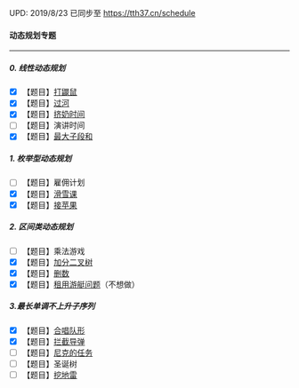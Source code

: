 UPD: 2019/8/23
已同步至 https://tth37.cn/schedule

#### 动态规划专题

-----

##### 0. 线性动态规划

- [x] 【题目】[打鼹鼠](https://www.luogu.org/problem/P2285)
- [x] 【题目】[过河](https://www.luogu.org/problem/P1052)
- [x] 【题目】[挤奶时间](https://www.luogu.org/problem/P2889)
- [ ] 【题目】演讲时间
- [x] 【题目】[最大子段和](https://www.luogu.org/problem/P1115)

##### 1. 枚举型动态规划

- [ ] 【题目】雇佣计划
- [x] 【题目】[滑雪课](https://www.luogu.org/problem/P2948)
- [x] 【题目】[接苹果](https://www.luogu.org/problem/P2690)

##### 2. 区间类动态规划

- [ ] 【题目】乘法游戏
- [x] 【题目】[加分二叉树](https://www.luogu.org/problem/P1040)
- [x] 【题目】[删数](https://www.luogu.org/problem/P2426)
- [x] 【题目】[租用游艇问题](https://www.luogu.org/problem/P1359)（不想做）

##### 3.最长单调不上升子序列

- [x] 【题目】[合唱队形](https://www.luogu.org/problem/P1091)
- [x] 【题目】[拦截导弹](https://www.luogu.org/problem/P1020)
- [ ] 【题目】[尼克的任务](https://www.luogu.org/problem/P1280)
- [ ] 【题目】圣诞树
- [ ] 【题目】[挖地雷](https://www.luogu.org/problem/P2196)
<!--stackedit_data:
eyJoaXN0b3J5IjpbMjU0Njg4MDA0XX0=
-->
